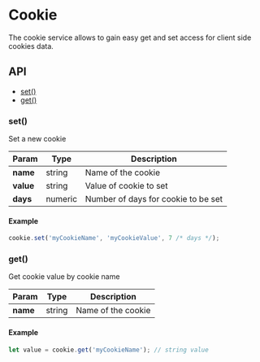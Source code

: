 # Cookie

The cookie service allows to gain easy get and set access for client side cookies data.

## API

- [set()](#set)
- [get()](#get)

### set()

Set a new cookie

Param | Type | Description
--- | --- | ---
**name** | string | Name of the cookie
**value** | string | Value of cookie to set
**days** | numeric | Number of days for cookie to be set

#### Example
```js
cookie.set('myCookieName', 'myCookieValue', 7 /* days */);
```

### get()

Get cookie value by cookie name

Param | Type | Description
--- | --- | ---
**name** | string | Name of the cookie

#### Example
```js
let value = cookie.get('myCookieName'); // string value
```